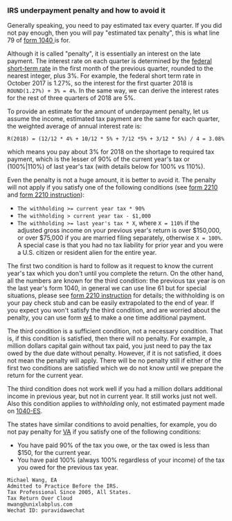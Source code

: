 ### IRS underpayment penalty and how to avoid it

Generally speaking, you need to pay estimated tax every quarter.
If you did not pay enough, then you will pay "estimated tax penalty",
this is what line 79 of [form 1040
](https://www.irs.gov/pub/irs-pdf/f1040.pdf) is for.

Although it is called "penalty", it is essentially an interest on
the late payment. The interest rate on each quarter is determined
by the [federal short-term
rate](https://apps.irs.gov/app/picklist/list/federalRates.html) in
the first month of the previous quarter, rounded to the nearest
integer, plus 3%. For example, the federal short term rate in
October 2017 is 1.27%, so the interest for the first quarter 2018
is `ROUND(1.27%) + 3% = 4%`. In the same way, we can derive the
interest rates for the rest of three quarters of 2018 are 5%.

To provide an estimate for the amount of underpayment penalty, let
us assume the income, estimated tax payment are the same for each
quarter, the weighted average of annual interest rate is:

```
R(2018) = (12/12 * 4% + 10/12 * 5% + 7/12 *5% + 3/12 * 5%) / 4 = 3.08%
```

which means you pay about 3% for 2018 on the shortage to required
tax payment, which is the lesser of 90% of the current year's tax
or (100%|110%) of last year's tax (with details below for 100% vs 110%).

Even the penalty is not a huge amount, it is better to avoid it.
The penalty will not apply if you satisfy one of the following
conditions (see [form 2210](https://www.irs.gov/pub/irs-pdf/f2210.pdf)
and [form 2210 instruction](https://www.irs.gov/pub/irs-pdf/f1040.pdf)):

- `The withholding >= current year tax * 90%`
- `The withholding > current year tax - $1,000`
- `The withholding >= last year's tax * X`, where `X = 110%` if the
adjusted gross income on your previous year's return is over $150,000,
or over $75,000 if you are married filing separately, otherwise `X = 100%`.
A special case is that you had no tax liability for prior year and
you were a U.S. citizen or resident alien for the entire year.

The first two condition is hard to follow as it request to know the
current year's tax which you don't until you complete the return.
On the other hand, all the numbers are known for the third condition:
the previous tax year is on the last year's form 1040, in general
we can use line 61 but for special situations, please see [form
2210 instruction](https://www.irs.gov/pub/irs-pdf/f1040.pdf) for
details; the withholding is on your pay check stub and can be easily
extrapolated to the end of year. If you expect you won't satisfy
the third condition, and are worried about the penalty, you can use
form [w4](https://www.irs.gov/pub/irs-pdf/fw4.pdf) to make a one
time additional payment.

The third condition is a sufficient condition, not a necessary
condition. That is, if this condition is satisfied, then there
will no penalty. For example, a million dollars capital gain without
tax paid, you just need to pay the tax owed by the due date without
penalty. However, if it is not satisfied, it does not mean the
penalty will apply. There will be no penalty still if either of
the first two conditions are satisfied which we do not know until
we prepare the return for the current year.

The third condition does not work well if you had a million dollars
additional income in previous year, but not in current year. It
still works just not well. Also this condition applies to _withholding_
only, not estimated payment made on
[1040-ES](https://www.irs.gov/pub/irs-pdf/f1040es.pdf).

The states have similar conditions to avoid penalties, for example,
you do not pay penalty for
[VA](https://tax.virginia.gov/sites/default/files/vatax-pdf/2017-form-760c-instructions.pdf)
if you satisfy one of the following conditions:

- You have paid 90% of the tax you owe, or the tax owed is less than $150, for the current year.
- You have paid 100% (always 100% regardless of your income) of the tax you owed for the previous tax year.

```
Michael Wang, EA
Admitted to Practice Before the IRS.
Tax Professional Since 2005, All States.
Tax Return Over Cloud
mwang@unixlabplus.com
Wechat ID: puravidawechat
```

